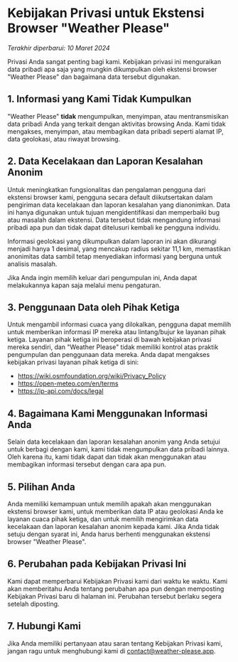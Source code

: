 # Kebijakan Privasi untuk Ekstensi Browser "Weather Please"

_Terakhir diperbarui: 10 Maret 2024_

Privasi Anda sangat penting bagi kami. Kebijakan privasi ini menguraikan data pribadi apa saja yang mungkin dikumpulkan oleh ekstensi browser "Weather Please" dan bagaimana data tersebut digunakan.

## 1. Informasi yang Kami Tidak Kumpulkan

"Weather Please" **tidak** mengumpulkan, menyimpan, atau mentransmisikan data pribadi Anda yang terkait dengan aktivitas browsing Anda. Kami tidak mengakses, menyimpan, atau membagikan data pribadi seperti alamat IP, data geolokasi, atau riwayat browsing.

## 2. Data Kecelakaan dan Laporan Kesalahan Anonim

Untuk meningkatkan fungsionalitas dan pengalaman pengguna dari ekstensi browser kami, pengguna secara default diikutsertakan dalam pengiriman data kecelakaan dan laporan kesalahan yang dianonimkan. Data ini hanya digunakan untuk tujuan mengidentifikasi dan memperbaiki bug atau masalah dalam ekstensi. Data tersebut tidak mengandung informasi pribadi apa pun dan tidak dapat ditelusuri kembali ke pengguna individu.

Informasi geolokasi yang dikumpulkan dalam laporan ini akan dikurangi menjadi hanya 1 desimal, yang mencakup radius sekitar 11,1 km, memastikan anonimitas data sambil tetap menyediakan informasi yang berguna untuk analisis masalah.

Jika Anda ingin memilih keluar dari pengumpulan ini, Anda dapat melakukannya kapan saja melalui menu pengaturan.

## 3. Penggunaan Data oleh Pihak Ketiga

Untuk mengambil informasi cuaca yang dilokalkan, pengguna dapat memilih untuk memberikan informasi IP mereka atau lintang/bujur ke layanan pihak ketiga. Layanan pihak ketiga ini beroperasi di bawah kebijakan privasi mereka sendiri, dan "Weather Please" tidak memiliki kontrol atas praktik pengumpulan dan penggunaan data mereka. Anda dapat mengakses kebijakan privasi layanan pihak ketiga di sini:

- https://wiki.osmfoundation.org/wiki/Privacy_Policy
- https://open-meteo.com/en/terms
- https://ip-api.com/docs/legal

## 4. Bagaimana Kami Menggunakan Informasi Anda

Selain data kecelakaan dan laporan kesalahan anonim yang Anda setujui untuk berbagi dengan kami, kami tidak mengumpulkan data pribadi lainnya. Oleh karena itu, kami tidak dapat dan tidak akan menggunakan atau membagikan informasi tersebut dengan cara apa pun.

## 5. Pilihan Anda

Anda memiliki kemampuan untuk memilih apakah akan menggunakan ekstensi browser kami, untuk memberikan data IP atau geolokasi Anda ke layanan cuaca pihak ketiga, dan untuk memilih mengirimkan data kecelakaan dan laporan kesalahan anonim kepada kami. Jika Anda tidak setuju dengan syarat ini, Anda harus berhenti menggunakan ekstensi browser "Weather Please".

## 6. Perubahan pada Kebijakan Privasi Ini

Kami dapat memperbarui Kebijakan Privasi kami dari waktu ke waktu. Kami akan memberitahu Anda tentang perubahan apa pun dengan memposting Kebijakan Privasi baru di halaman ini. Perubahan tersebut berlaku segera setelah diposting.

## 7. Hubungi Kami

Jika Anda memiliki pertanyaan atau saran tentang Kebijakan Privasi kami, jangan ragu untuk menghubungi kami di [contact@weather-please.app](mailto:contact@weather-please.app).

